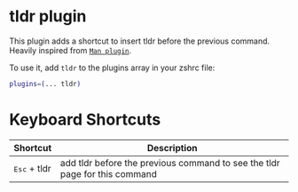 # tldr plugin

This plugin adds a shortcut to insert tldr before the previous command. Heavily
inspired from
[`Man plugin`](https://github.com/ohmyzsh/ohmyzsh/tree/master/plugins/man).

To use it, add `tldr` to the plugins array in your zshrc file:

```zsh
plugins=(... tldr)
```

# Keyboard Shortcuts

| Shortcut              | Description                                                                |
| --------------------- | -------------------------------------------------------------------------- |
| <kbd>Esc</kbd> + tldr | add tldr before the previous command to see the tldr page for this command |
